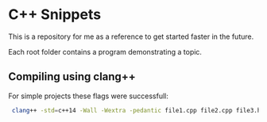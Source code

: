 # C++ Snippets

This is a repository for me as a reference to get started
faster in the future.

Each root folder contains a program demonstrating a topic.

## Compiling using clang++

For simple projects these flags were successfull:

```zsh
 clang++ -std=c++14 -Wall -Wextra -pedantic file1.cpp file2.cpp file3.h -o executable_program -v
```

